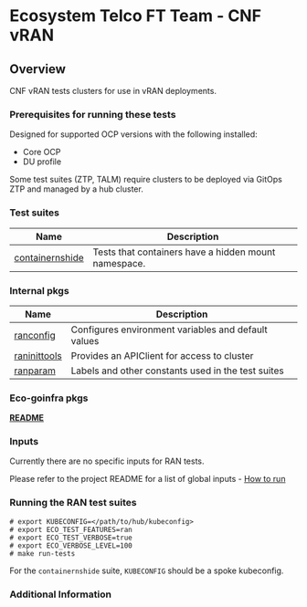 # Ecosystem Telco FT Team - CNF vRAN

## Overview

CNF vRAN tests clusters for use in vRAN deployments.

### Prerequisites for running these tests

Designed for supported OCP versions with the following installed:

* Core OCP
* DU profile

Some test suites (ZTP, TALM) require clusters to be deployed via GitOps ZTP and managed by a hub cluster.

### Test suites

| Name                                                             | Description                                          |
|------------------------------------------------------------------|------------------------------------------------------|
| [containernshide](containernshide/containernshide_suite_test.go) | Tests that containers have a hidden mount namespace. |

### Internal pkgs

| Name                                                 | Description                                                       |
|------------------------------------------------------|-------------------------------------------------------------------|
| [ranconfig](internal/ranconfig/config.go)            | Configures environment variables and default values               |
| [raninittools](internal/raninittools/raninitools.go) | Provides an APIClient for access to cluster                       |
| [ranparam](internal/ranparam/const.go)               | Labels and other constants used in the test suites                |

### Eco-goinfra pkgs

[**README**](https://github.com/openshift-kni/eco-goinfra#readme)

### Inputs

Currently there are no specific inputs for RAN tests.

Please refer to the project README for a list of global inputs - [How to run](../../../README.md#how-to-run)

### Running the RAN test suites

```
# export KUBECONFIG=</path/to/hub/kubeconfig>
# export ECO_TEST_FEATURES=ran
# export ECO_TEST_VERBOSE=true
# export ECO_VERBOSE_LEVEL=100
# make run-tests
```

For the `containernshide` suite, `KUBECONFIG` should be a spoke kubeconfig.

### Additional Information
